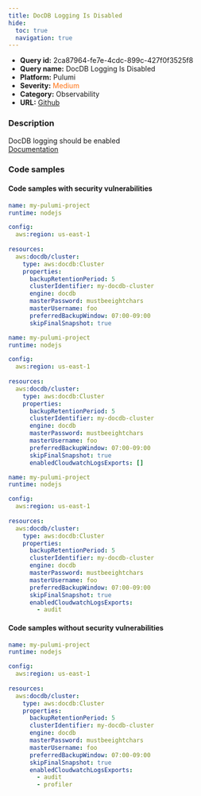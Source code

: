 ```yaml
---
title: DocDB Logging Is Disabled
hide:
  toc: true
  navigation: true
---
```


<style>
  .highlight .hll {
    background-color: #ff171742;
  }
  .md-content {
    max-width: 1100px;
    margin: 0 auto;
  }
</style>

-   **Query id:** 2ca87964-fe7e-4cdc-899c-427f0f3525f8
-   **Query name:** DocDB Logging Is Disabled
-   **Platform:** Pulumi
-   **Severity:** <span style="color:#ff7213">Medium</span>
-   **Category:** Observability
-   **URL:** [Github](https://github.com/Checkmarx/kics/tree/master/assets/queries/pulumi/aws/docdb_logging_disabled)

### Description
DocDB logging should be enabled<br>
[Documentation](https://www.pulumi.com/registry/packages/aws/api-docs/docdb/cluster/#enabledcloudwatchlogsexports_yaml)

### Code samples
#### Code samples with security vulnerabilities
```yaml title="Positive test num. 1 - yaml file" hl_lines="10"
name: my-pulumi-project
runtime: nodejs

config:
  aws:region: us-east-1
  
resources:
  aws:docdb/cluster:
    type: aws:docdb:Cluster
    properties:
      backupRetentionPeriod: 5
      clusterIdentifier: my-docdb-cluster
      engine: docdb
      masterPassword: mustbeeightchars
      masterUsername: foo
      preferredBackupWindow: 07:00-09:00
      skipFinalSnapshot: true
```
```yaml title="Positive test num. 2 - yaml file" hl_lines="18"
name: my-pulumi-project
runtime: nodejs

config:
  aws:region: us-east-1
  
resources:
  aws:docdb/cluster:
    type: aws:docdb:Cluster
    properties:
      backupRetentionPeriod: 5
      clusterIdentifier: my-docdb-cluster
      engine: docdb
      masterPassword: mustbeeightchars
      masterUsername: foo
      preferredBackupWindow: 07:00-09:00
      skipFinalSnapshot: true
      enabledCloudwatchLogsExports: []

```
```yaml title="Positive test num. 3 - yaml file" hl_lines="18"
name: my-pulumi-project
runtime: nodejs

config:
  aws:region: us-east-1
  
resources:
  aws:docdb/cluster:
    type: aws:docdb:Cluster
    properties:
      backupRetentionPeriod: 5
      clusterIdentifier: my-docdb-cluster
      engine: docdb
      masterPassword: mustbeeightchars
      masterUsername: foo
      preferredBackupWindow: 07:00-09:00
      skipFinalSnapshot: true
      enabledCloudwatchLogsExports:
        - audit

```


#### Code samples without security vulnerabilities
```yaml title="Negative test num. 1 - yaml file"
name: my-pulumi-project
runtime: nodejs

config:
  aws:region: us-east-1
  
resources:
  aws:docdb/cluster:
    type: aws:docdb:Cluster
    properties:
      backupRetentionPeriod: 5
      clusterIdentifier: my-docdb-cluster
      engine: docdb
      masterPassword: mustbeeightchars
      masterUsername: foo
      preferredBackupWindow: 07:00-09:00
      skipFinalSnapshot: true
      enabledCloudwatchLogsExports:
        - audit
        - profiler

```
